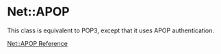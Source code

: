 # Net::APOP

This class is equivalent to POP3, except that it uses APOP authentication.

[Net::APOP Reference](https://ruby-doc.org/stdlib-2.6/libdoc/net/pop/rdoc/Net/APOP.html)